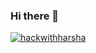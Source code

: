 ### Hi there 👋


<p align="left"> <a href="https://twitter.com/hackwithharsha" target="blank"><img src="https://img.shields.io/twitter/follow/hackwithharsha?logo=twitter&style=for-the-badge" alt="hackwithharsha" /></a> </p>

<!--
**hackwithharsha/hackwithharsha** is a ✨ _special_ ✨ repository because its `README.md` (this file) appears on your GitHub profile.

Here are some ideas to get you started:

- 🔭 I’m currently working on ...
- 🌱 I’m currently learning ...
- 👯 I’m looking to collaborate on ...
- 🤔 I’m looking for help with ...
- 💬 Ask me about ...
- 📫 How to reach me: ...
- 😄 Pronouns: ...
- ⚡ Fun fact: ...
-->
